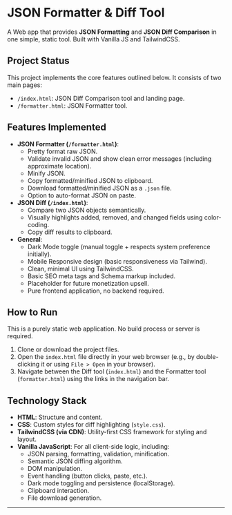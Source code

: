 # JSON Formatter & Diff Tool

A Web app that provides **JSON Formatting** and **JSON Diff Comparison** in one simple, static tool. Built with Vanilla JS and TailwindCSS.

## Project Status

This project implements the core features outlined below. It consists of two main pages:

-   `/index.html`: JSON Diff Comparison tool and landing page.
-   `/formatter.html`: JSON Formatter tool.

## Features Implemented

-   **JSON Formatter (`/formatter.html`)**:
    -   Pretty format raw JSON.
    -   Validate invalid JSON and show clean error messages (including approximate location).
    -   Minify JSON.
    -   Copy formatted/minified JSON to clipboard.
    -   Download formatted/minified JSON as a `.json` file.
    -   Option to auto-format JSON on paste.
-   **JSON Diff (`/index.html`)**:
    -   Compare two JSON objects semantically.
    -   Visually highlights added, removed, and changed fields using color-coding.
    -   Copy diff results to clipboard.
-   **General**:
    -   Dark Mode toggle (manual toggle + respects system preference initially).
    -   Mobile Responsive design (basic responsiveness via Tailwind).
    -   Clean, minimal UI using TailwindCSS.
    -   Basic SEO meta tags and Schema markup included.
    -   Placeholder for future monetization upsell.
    -   Pure frontend application, no backend required.

## How to Run

This is a purely static web application. No build process or server is required.

1.  Clone or download the project files.
2.  Open the `index.html` file directly in your web browser (e.g., by double-clicking it or using `File > Open` in your browser).
3.  Navigate between the Diff tool (`index.html`) and the Formatter tool (`formatter.html`) using the links in the navigation bar.

## Technology Stack

-   **HTML**: Structure and content.
-   **CSS**: Custom styles for diff highlighting (`style.css`).
-   **TailwindCSS (via CDN)**: Utility-first CSS framework for styling and layout.
-   **Vanilla JavaScript**: For all client-side logic, including:
    -   JSON parsing, formatting, validation, minification.
    -   Semantic JSON diffing algorithm.
    -   DOM manipulation.
    -   Event handling (button clicks, paste, etc.).
    -   Dark mode toggling and persistence (localStorage).
    -   Clipboard interaction.
    -   File download generation.

---

